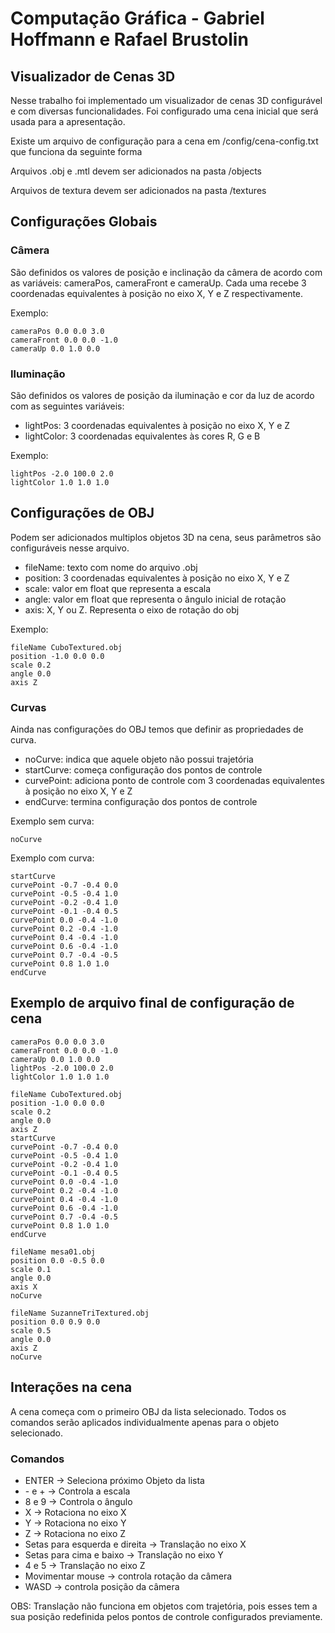 # Computação Gráfica - Gabriel Hoffmann e Rafael Brustolin

## Visualizador de Cenas 3D

Nesse trabalho foi implementado um visualizador de cenas 3D configurável e com diversas funcionalidades. Foi configurado uma cena inicial que será usada para a apresentação.

Existe um arquivo de configuração para a cena em /config/cena-config.txt que funciona da seguinte forma

Arquivos .obj e .mtl devem ser adicionados na pasta /objects

Arquivos de textura devem ser adicionados na pasta /textures

## Configurações Globais

### Câmera

São definidos os valores de posição e inclinação da câmera de acordo com as variáveis: cameraPos, cameraFront e cameraUp. Cada uma recebe 3 coordenadas equivalentes à posição no eixo X, Y e Z respectivamente.

Exemplo:

```
cameraPos 0.0 0.0 3.0
cameraFront 0.0 0.0 -1.0
cameraUp 0.0 1.0 0.0
```

### Iluminação

São definidos os valores de posição da iluminação e cor da luz de acordo com as seguintes variáveis:

- lightPos: 3 coordenadas equivalentes à posição no eixo X, Y e Z
- lightColor: 3 coordenadas equivalentes às cores R, G e B

Exemplo:

```
lightPos -2.0 100.0 2.0
lightColor 1.0 1.0 1.0
```

## Configurações de OBJ

Podem ser adicionados multiplos objetos 3D na cena, seus parâmetros são configuráveis nesse arquivo.

- fileName: texto com nome do arquivo .obj
- position: 3 coordenadas equivalentes à posição no eixo X, Y e Z
- scale: valor em float que representa a escala
- angle: valor em float que representa o ângulo inicial de rotação
- axis: X, Y ou Z. Representa o eixo de rotação do obj

Exemplo:

```
fileName CuboTextured.obj
position -1.0 0.0 0.0
scale 0.2
angle 0.0
axis Z
```

### Curvas

Ainda nas configurações do OBJ temos que definir as propriedades de curva.

- noCurve: indica que aquele objeto não possui trajetória
- startCurve: começa configuração dos pontos de controle
- curvePoint: adiciona ponto de controle com 3 coordenadas equivalentes à posição no eixo X, Y e Z
- endCurve: termina configuração dos pontos de controle

Exemplo sem curva:

```
noCurve
```

Exemplo com curva:

```
startCurve
curvePoint -0.7 -0.4 0.0
curvePoint -0.5 -0.4 1.0
curvePoint -0.2 -0.4 1.0
curvePoint -0.1 -0.4 0.5
curvePoint 0.0 -0.4 -1.0
curvePoint 0.2 -0.4 -1.0
curvePoint 0.4 -0.4 -1.0
curvePoint 0.6 -0.4 -1.0
curvePoint 0.7 -0.4 -0.5
curvePoint 0.8 1.0 1.0
endCurve
```

## Exemplo de arquivo final de configuração de cena

```
cameraPos 0.0 0.0 3.0
cameraFront 0.0 0.0 -1.0
cameraUp 0.0 1.0 0.0
lightPos -2.0 100.0 2.0
lightColor 1.0 1.0 1.0

fileName CuboTextured.obj
position -1.0 0.0 0.0
scale 0.2
angle 0.0
axis Z
startCurve
curvePoint -0.7 -0.4 0.0
curvePoint -0.5 -0.4 1.0
curvePoint -0.2 -0.4 1.0
curvePoint -0.1 -0.4 0.5
curvePoint 0.0 -0.4 -1.0
curvePoint 0.2 -0.4 -1.0
curvePoint 0.4 -0.4 -1.0
curvePoint 0.6 -0.4 -1.0
curvePoint 0.7 -0.4 -0.5
curvePoint 0.8 1.0 1.0
endCurve

fileName mesa01.obj
position 0.0 -0.5 0.0
scale 0.1
angle 0.0
axis X
noCurve

fileName SuzanneTriTextured.obj
position 0.0 0.9 0.0
scale 0.5
angle 0.0
axis Z
noCurve
```

## Interações na cena

A cena começa com o primeiro OBJ da lista selecionado. Todos os comandos serão aplicados individualmente apenas para o objeto selecionado.

### Comandos

- ENTER -> Seleciona próximo Objeto da lista
- \- e + -> Controla a escala
- 8 e 9 -> Controla o ângulo
- X -> Rotaciona no eixo X
- Y -> Rotaciona no eixo Y
- Z -> Rotaciona no eixo Z
- Setas para esquerda e direita -> Translação no eixo X
- Setas para cima e baixo -> Translação no eixo Y
- 4 e 5 -> Translação no eixo Z
- Movimentar mouse -> controla rotação da câmera
- WASD -> controla posição da câmera

OBS: Translação não funciona em objetos com trajetória, pois esses tem a sua posição redefinida pelos pontos de controle configurados previamente.
